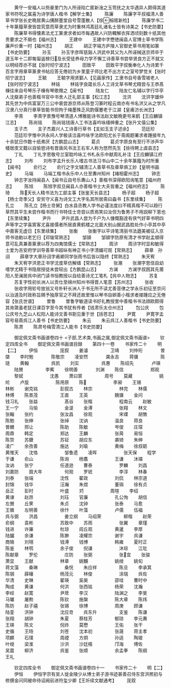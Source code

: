 <!-- { "loadSidebar": true } -->
　　黄守一安福人以赀豪里门为人所诬陷亡匿新淦之玉笥抚之太华遇异人颇得其道家书符呪之属喜为诗学唐人楷书【解学士集】
　　陈廉
　　陈廉字平叔福清人善草书学张长史晩居黄山搆醉墨堂自号雪蓬散人【徐榕隂新检】
　　陈廉学书二十年篆籀草隶皆尝究意而草隶尤为时重林鸿髙廷礼诸名士皆有诗美之【书史防要】
　　陈廉草书得懐素法尤工篆隶求者如市每遇故人兴防輙解衣挥洒顷刻数十纸其他贵要求之不屑也【福州志】
　　王建中
　　王建中字懋徳闽县人官博士草书学陈廉声价重一时【福州志】
　　胡正
　　胡正字端方庐陵人官御史草书用笔如篆【书史防要】
　　孙玉
　　孙玉字彦晖慈谿人洪武中其父为人所诬械送京师卒于道玉年十二即匍匐返榇归及长受徒养母力学不懈工诗善草书尝举贤良方正不就又以明经荐亦不就【张时彻宁波志】
　　田致平
　　田致平字叔衡奉化人为诗累千百言字用章草篆隶书帖应答无倦初为乡里童子师比老不出方丈之室号梦觉关【张时彻宁波志】
　　王毓
　　王毓字用贤鄞人【见画家传】工隶书自号香雪坡老人【张时彻宁波志】
　　林铭
　　林铭字良箴长乐人工诗文草书琴尤精尝与王恭髙棅往来自号琴乐子棅有琴歌赠之【闽书】
　　陆友仁
　　陆友仁名辅以字行华亭人沈粲弟子也善楷书官中书舍人迁礼部主事【松江志】
　　沈洪
　　沈洪字雄仲其先世为中呉富室万三公中衰尝游京师从陈登习篆时程云南亦有书名洪又从之学凡汉隶八分真行章草皆能书但拘于绳墨殊乏风韵偃蹇老于江湖【皇甫汸长洲志】
　　李熹
　　李熹字景豫号琴清道人博雅能诗书法赵文敏晩更号来鹤【王应麟镇江志】
　　陈尚铭
　　陈尚铭钱唐人工书法喜吟咏缙绅重之【张升文僖公集】
　　支子杰
　　支子杰嘉兴人工诗善行草书【支如玉支子述余】
　　范廷珍
　　范廷珍字惟中洪永间人学极该洽喜吟咏字法欧阳尤长于斋阁题署求者踵接年九十余犹日作数十纸弗厌【方鹏昆山志】
　　葛贞
　　葛贞字原良有至行不渉声华楼居庋文籍以自愉鬯诗有晋唐风书法王右军人称为悠然先生【徐待聘上虞县志】
　　丁礼
　　丁礼字思敬号兰室耽吟咏工书札永乐中献周礼补注【王应麟镇江府志】
　　刘布
　　刘布字孟升长乐人嗜古书法习书山中二十余年篆籀为时所重【闽书】
　　俞行之
　　俞行之字文辅清江人善草书及章草俱工妙【皇明书画史】
　　马端
　　马端工楷书永乐中人仕至夀州知州【褚相霍州志】
　　钟志
　　钟志字汝持闽县人【闽书云自号乐夀山人】善楷书深得欧阳询笔意【福州府志】
　　陈旭
　　陈旭字叔旦闽县人亦善楷书士大夫皆重之【福州府志】
　　陈琦
　　陈天长人精书法为工部主事【张鉴天长县志】
　　杨子超
　　杨子超【杨士竒季父】安贫守义喜为诗文工大字名其所居斋曰螙书【东里续集】
　　陈孔立
　　陈孔立【杨士竒舅】白水县丞教人学书必谨法度曰不精真楷不可以趋行草然其平生未尝作楷书而行书特佳士竒尝以质焉笑曰汝但为鲁男子不用説柳下恵也【东里续集】
　　尹升
　　尹升武昌人尝为千户为人慷慨豁逹有侠气好草书明四声等字之学喜賔客尤喜接儒者所居直黄鹤楼之北面大别山据武昌胜处作小亭其中亭中嘉客无虚日【东里续集】
　　张衡
　　张衡字以平诗笔清丽书法遒美被征入京师书诰勅以老乞归【邓韨常熟志】
　　邹頴
　　邹頴字防原有清才书学赵孟頫得意可乱真兼善篆隶以荐为四夷馆儒士【常熟志】
　　周浒
　　周浒字时显和敏得士爱为吉安府学训导善草书超纵有神正书小字清媚可观【常熟志】
　　薛章　孙诩
　　薛章字大章孙诩字甫卿同学张雨书后皆以隐终【常熟志】
　　朱天宥
　　朱天宥字洪恩正书学沈度草仿解缙【常熟志】
　　张潮
　　张潮字思信自幼嗜学尤精于书隐居授徒未尝轻出【方鹏昆山志】
　　方澜
　　方澜字叔囦其先莆阳人至澜居呉中闭门读书恒教授以自给善诗尤工笔札【呉中人物志】
　　苏复
　　苏复字性初长洲人以贡仕至绵州知州书得晋人笔意【苏州志】
　　张收
　　张收字用轸号放翁又号朴轩长洲人于书无所不读尤善音律之学永乐初征至京问以治道及时政称旨赐予独厚官之不拜还故里惟以琴书自娯善小楷求者接踵应之无倦容【张氏世谱】
　　曽鲁
　　曽鲁字敏道读书好礼教授里中善楷书书法顔欧颇得其肯綮虽老犹日课百字至今其书犹有传者【钱肃乐太仓州志】
　　包公庆
　　包公庆号九芝山人松阳人能诗文善书劄见重于世【括苍志】
　　尹寛
　　尹寛字孟容号易斋呉江人善书【书史防要】
　　朱云
　　朱云呉江人善楷书【书史防要】
　　陈肃
　　陈肃号梅雪清江人能书【书史防要】



　　御定佩文斋书画谱卷四十
<子部,艺术类,书画之属,御定佩文斋书画谱>
　　钦定四库全书
　　御定佩文斋书画谱目録
　　第四十一卷
　　书家传二十
　　明【二】
　　伊恒　　　　　厐叙
　　姜濬　　　　　卫靖
　　刘仲珩　　　　曽棨
　　李时勉　　　　陈敬宗
　　凌安然　　　　龚永吉
　　蒋骥　　　　　陈琏
　　黄翰　　　　　呉凯
　　刘实　　　　　呉惠
　　陈绍先　　　　卢瑛
　　陆賛　　　　　李寯
　　徐明善　　　　刘渊
　　陈信　　　　　　郑观
　　黎斌　　　　　　沈愚
　　萧曰賔　　　　　周号
　　莫藏　　　　　　姚纶
　　卢垕　　　　　　陈用原
　　陈　　　　　　李昶
　　王锡　　　　　　林彬
　　谢克铭　　　　　彭叙古
　　林宗　　　　　　林完
　　林儒　　　　　　林傅
　　陈景茂　　　　　王直
　　王英　　　　　　魏骥
　　金问　　　　　　钱习礼
　　张益　　　　　　髙谷
　　张楷　　　　　　程南云
　　赵敏　　　　　　王一宁
　　马愉　　　　　　金湜
　　金溥　　　　　　张翔
　　林文　　　　　　张翰
　　张约　　　　　　张汝昌
　　徐观　　　　　　宋瑮
　　胡斆　　　　　　陈勉
　　张绅　　　　　　张绰
　　沈讷　　　　　　温良
　　蒋良　　　　　　曽纉
　　邢让　　　　　　陈助
　　陈敏　　　　　　岑俊
　　庄琛　　　　　　周鼎
　　韩定　　　　　　郑达
　　王麟　　　　　　张昺
　　易恒　　　　　　陈贽
　　苏鎕　　　　　　苏钲
　　胡应东　　　　　袭锜
　　朱绅　　　　　　凌广
　　余孜善　　　　　施达
　　刘瑜　　　　　　黄梅
　　徐叔砺　　　　　黄惟天
　　沈恪　　　　　　邹鲁遗
　　凌晖　　　　　　张天保
　　程学　　　　　　于谦
　　俞山　　　　　　陈询
　　杨翥　　　　　　王谦
　　沐璘　　　　　　汝讷
　　张宁　　　　　　任道逊
　　曹泰　　　　　　罗麟
　　刘昌　　　　　　刘嘉防
　　聂大年　　　　　何观
　　罗琥　　　　　　李淳
　　林春　　　　　　刘泰
　　张端　　　　　　沈性
　　翟政　　　　　　刘侃
　　林宗道　　　　　封锦
　　钱华　　　　　　汪瀚
　　朱煜　　　　　　董璵
　　徐有贞　　　　　岳正
　　彭时　　　　　　叶盛
　　刘　　　　　　周瑄
　　李绍　　　　　　黄谏
　　赵昂　　　　　　刘珏
　　官廉　　　　　　孔公恂
　　胡信　　　　　　左賛
　　丘霁　　　　　　朱贞
　　沈钟　　　　　　张泰
　　马愈　　　　　　王徽
　　左明善　　　　　徐忭
　　叶藻　　　　　　卢儒
　　伍福　　　　　　呉与弼
　　洪昌　　　　　　姜立纲
　　马绍荣　　　　　柳楷
　　赵荣　　　　　　俞纲
　　袁彬　　　　　　苏致中
　　苏雨　　　　　　张翼
　　章瑾　　　　　　钱进
　　许廉　　　　　　杜琼
　　闾丘观　　　　　黄暹
　　李厚　　　　　　陆鑪
　　余谦　　　　　　陈翀
　　凌耀宗　　　　　谢宇
　　呉谦　　　　　　商辂
　　刘珝　　　　　　钱溥
　　钱博　　　　　　韩雍
　　夏时正　　　　　陈鉴
　　林鹗　　　　　　余子俊
　　倪谦　　　　　　沐琮
　　江玭　　　　　　陈献章
　　罗伦　　　　　　庄防
　　张弼　　　　　　张宜
　　张骏　　　　　　萧显
　　王献　　　　　　林章
　　姚黼　　　　　　姚绶
　　姚旬　　　　　　蒋文藻
　　桑琳　　　　　　桑恱
　　朱应祥　　　　　陈旦
　　李承箕　　　　　陈钢
　　薛穰　　　　　　杨茂元
　　林俊　　　　　　涂瑞
　　呉佐　　　　　　华清
　　史琳　　　　　　翟瑛
　　奚昊　　　　　　邵珪
　　曹时中　　　　　陶成
　　黄谦　　　　　　何洪
　　张西铭　　　　　杨荣
　　沈瀚　　　　　　李经
　　赵寛　　　　　　尹荩
　　李汉　　　　　　陆渊之
　　李旻　　　　　　马瓛
　　屠勲　　　　　　陈钦
　　施槃　　　　　　陈大章
　　陈炜　　　　　　陈防
　　赵子禧　　　　　张锡
　　徐博　　　　　　周庚
　　顾谦　　　　　　陆銮
　　洪钟　　　　　　沈应竒
　　呉东升　　　　　支鉴
　　陈谦　　　　　　张翔
　　胡钟　　　　　　朱夏
　　蔡桂芳　　　　　郁琼
　　李元夀　　　　　王瑛
　　陈文　　　　　　倪祚
　　莫懋　　　　　　王佑
　　张干　　　　　　史循
　　王旸　　　　　　刘苍
　　沈本初　　　　　张晟
　　蒋主孝　　　　　项麒
　　石璞　　　　　　周禋
　　方炯　　　　　　孙适
　　陶玻　　　　　　叶绶
　　梁淮　　　　　　沙洪
　　沙廷梧　　　　　邝海
　　傅佐　　　　　　吴震
　　柳济　　　　　　呉鉴
　　张顺　　　　　　余孟拳
　　陈纲　　　　　　王礼











　　钦定四库全书
　　御定佩文斋书画谱卷四十一
　　书家传二十
　　明【二】
　　伊恒
　　伊恒字宗有吴人徙金陵少从博士弟子游书迹甚善召侍东宫洪熈初与修撰金问同被命待诏阙前进符玺少卿【王圻续文献通考】
　　厐叙
